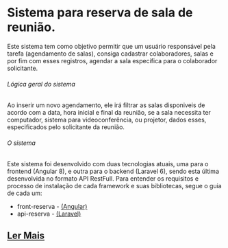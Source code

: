 # Sistema para reserva de sala de reunião.

Este sistema tem como objetivo permitir que um usuário responsável pela tarefa (agendamento de salas), consiga cadastrar colaboradores, salas e por fim com esses registros, agendar a sala específica para o colaborador solicitante.

###### Lógica geral do sistema

Ao inserir um novo agendamento, ele irá filtrar as salas disponiveis de acordo com a data, hora inicial e final da reunião, se a sala necessita ter computador, sistema para videoconferência, ou projetor, dados esses, especificados pelo solicitante da reunião.

###### O sistema

Este sistema foi desenvolvido com duas tecnologias atuais, uma para o frontend (Angular 8), e outra para o backend (Laravel 6), sendo esta última desenvolvida no formato API RestFull. Para entender os requisitos e processo de instalação de cada framework e suas bibliotecas, segue o guia de cada um:

* front-reserva - [(Angular)](https://github.com/bpereiraalmeida7/reserva-sala-reuniao/blob/master/front-reserva/README.md)
* api-reserva - [(Laravel)](https://github.com/bpereiraalmeida7/reserva-sala-reuniao/blob/master/api-reserva/README.md)

## [Ler Mais]()
